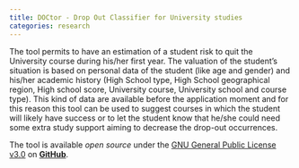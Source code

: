 ```yaml
---
title: DOCtor - Drop Out Classifier for University studies
categories: research
---
```


The tool permits to have an estimation of a student risk to quit the University
course during his/her first year. The valuation of the student’s situation is
based on personal data of the student (like age and gender) and his/her academic
history (High School type, High School geographical region, High school score,
University course, University school and course type). This kind of data are
available before the application moment and for this reason this tool can be
used to suggest courses in which the student will likely have success or to let
the student know that he/she could need some extra study support aiming to
decrease the drop-out occurrences.

The tool is available *open source* under the  [GNU General Public License
v3.0](https://github.com/spaces-team/DOCtor/blob/master/LICENSE) on
[**GitHub**](https://github.com/spaces-team/DOCtor).
